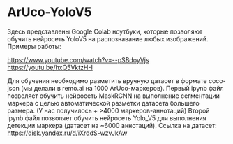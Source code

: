 # ArUco-YoloV5
Здесь представлены Google Colab ноутбуки, которые позволяют обучить нейросеть YoloV5 на распознавание любых изображений. Примеры работы:

https://www.youtube.com/watch?v=--pSBdoyVjs
https://youtu.be/hxQ5VktzH-I

Для обучения необходимо разметить вручную датасет в формате coco-json (мы делали в remo.ai на 1000 ArUco-маркеров).
Первый ipynb файл позволяет обучить нейросеть MaskRCNN на выполнение сегментации маркера с целью автоматической разметки датасета большего размера. (У нас получилось + >4000 маркеров-аннотаций)
Второй ipynb файл позволяет обучить нейросеть Yolo_V5 для выполнения детекции маркера (датасет на ~6000 аннотаций).
Ссылка на датасет:
https://disk.yandex.ru/d/iXrddS-wzvJkAw 
